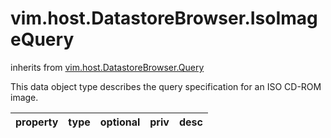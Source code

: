 vim.host.DatastoreBrowser.IsoImageQuery
=======================================
inherits from [vim.host.DatastoreBrowser.Query](docs/vim.host.DatastoreBrowser.Query.md)


This data object type describes the query specification for an ISO CD-ROM image.

| property | type | optional | priv | desc |
|:---------|:-----|:---------|:-----|:-----|



